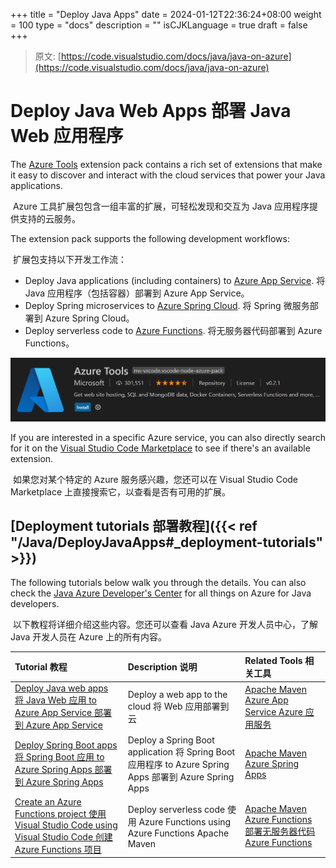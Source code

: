 +++
title = "Deploy Java Apps"
date = 2024-01-12T22:36:24+08:00
weight = 100
type = "docs"
description = ""
isCJKLanguage = true
draft = false
+++

> 原文: [https://code.visualstudio.com/docs/java/java-on-azure](https://code.visualstudio.com/docs/java/java-on-azure)

# Deploy Java Web Apps 部署 Java Web 应用程序



The [Azure Tools](https://marketplace.visualstudio.com/items?itemName=ms-vscode.vscode-node-azure-pack) extension pack contains a rich set of extensions that make it easy to discover and interact with the cloud services that power your Java applications.

​​​	Azure 工具扩展包包含一组丰富的扩展，可轻松发现和交互为 Java 应用程序提供支持的云服务。

The extension pack supports the following development workflows:

​​​	扩展包支持以下开发工作流：

- Deploy Java applications (including containers) to [Azure App Service](https://azure.microsoft.com/services/app-service).
  将 Java 应用程序（包括容器）部署到 Azure App Service。
- Deploy Spring microservices to [Azure Spring Cloud](https://azure.microsoft.com/services/spring-cloud/).
  将 Spring 微服务部署到 Azure Spring Cloud。
- Deploy serverless code to [Azure Functions](https://azure.microsoft.com/services/functions).
  将无服务器代码部署到 Azure Functions。

![Azure Tools extension](./DeployJavaApps_img/azure-tools.png)

If you are interested in a specific Azure service, you can also directly search for it on the [Visual Studio Code Marketplace](https://marketplace.visualstudio.com/VSCode) to see if there's an available extension.

​​​	如果您对某个特定的 Azure 服务感兴趣，您还可以在 Visual Studio Code Marketplace 上直接搜索它，以查看是否有可用的扩展。

## [Deployment tutorials 部署教程]({{< ref "/Java/DeployJavaApps#_deployment-tutorials" >}})

The following tutorials below walk you through the details. You can also check the [Java Azure Developer's Center](https://learn.microsoft.com/azure/developer/java) for all things on Azure for Java developers.

​​​	以下教程将详细介绍这些内容。您还可以查看 Java Azure 开发人员中心，了解 Java 开发人员在 Azure 上的所有内容。

| Tutorial 教程                                                | Description 说明                                             | Related Tools 相关工具                                       |
| :----------------------------------------------------------- | :----------------------------------------------------------- | :----------------------------------------------------------- |
| [Deploy Java web apps 将 Java Web 应用 to Azure App Service 部署到 Azure App Service](https://code.visualstudio.com/docs/java/java-webapp) | Deploy a web app to the cloud 将 Web 应用部署到云            | [Apache Maven](https://maven.apache.org/download.cgi) [Azure App Service Azure 应用服务](https://marketplace.visualstudio.com/items?itemName=ms-azuretools.vscode-azureappservice) |
| [Deploy Spring Boot apps 将 Spring Boot 应用 to Azure Spring Apps 部署到 Azure Spring Apps](https://code.visualstudio.com/docs/java/java-spring-apps) | Deploy a Spring Boot application 将 Spring Boot 应用程序 to Azure Spring Apps 部署到 Azure Spring Apps | [Apache Maven](https://maven.apache.org/download.cgi) [Azure Spring Apps](https://marketplace.visualstudio.com/items?itemName=vscjava.vscode-azurespringcloud) |
| [Create an Azure Functions project 使用 Visual Studio Code using Visual Studio Code 创建 Azure Functions 项目](https://learn.microsoft.com/azure/azure-functions/create-first-function-vs-code-java) | Deploy serverless code 使用 Azure Functions using Azure Functions Apache Maven | [Apache Maven Azure Functions 部署无服务器代码](https://maven.apache.org/download.cgi) [Azure Functions ](https://marketplace.visualstudio.com/items?itemName=ms-azuretools.vscode-azurefunctions) |

